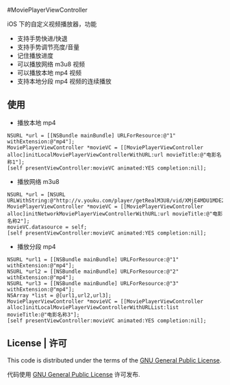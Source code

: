 #MoviePlayerViewController

iOS 下的自定义视频播放器，功能

* 支持手势快进/快退
* 支持手势调节亮度/音量
* 记住播放进度
* 可以播放网络 m3u8 视频
* 可以播放本地 mp4 视频
* 支持本地分段 mp4 视频的连续播放

## 使用

* 播放本地 mp4

```
NSURL *url = [[NSBundle mainBundle] URLForResource:@"1" withExtension:@"mp4"];
MoviePlayerViewController *movieVC = [[MoviePlayerViewController alloc]initLocalMoviePlayerViewControllerWithURL:url movieTitle:@"电影名称1"];
[self presentViewController:movieVC animated:YES completion:nil];
```

* 播放网络 m3u8

```
NSURL *url = [NSURL URLWithString:@"http://v.youku.com/player/getRealM3U8/vid/XMjE4MDU1MDE2/type/mp4/v.m3u8"];
MoviePlayerViewController *movieVC = [[MoviePlayerViewController alloc]initNetworkMoviePlayerViewControllerWithURL:url movieTitle:@"电影名称2"];
movieVC.datasource = self;
[self presentViewController:movieVC animated:YES completion:nil];
```

* 播放分段 mp4

```
NSURL *url1 = [[NSBundle mainBundle] URLForResource:@"1" withExtension:@"mp4"];
NSURL *url2 = [[NSBundle mainBundle] URLForResource:@"2" withExtension:@"mp4"];
NSURL *url3 = [[NSBundle mainBundle] URLForResource:@"3" withExtension:@"mp4"];
NSArray *list = @[url1,url2,url3];
MoviePlayerViewController *movieVC = [[MoviePlayerViewController alloc]initLocalMoviePlayerViewControllerWithURLList:list movieTitle:@"电影名称3"];
[self presentViewController:movieVC animated:YES completion:nil];
```

## License | 许可

This code is distributed under the terms of the [GNU General Public License](http://www.gnu.org/licenses/gpl.html).

代码使用 [GNU General Public License](http://www.gnu.org/licenses/gpl.html) 许可发布.
